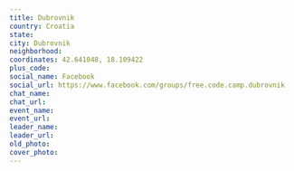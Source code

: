```yaml
---
title: Dubrovnik
country: Croatia
state: 
city: Dubrovnik
neighborhood: 
coordinates: 42.641048, 18.109422
plus_code:
social_name: Facebook
social_url: https://www.facebook.com/groups/free.code.camp.dubrovnik
chat_name:
chat_url:
event_name:
event_url:
leader_name:
leader_url:
old_photo: 
cover_photo:
---
```


